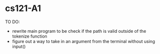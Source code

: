 # cs121-A1
TO DO:
- rewrite main program to be check if the path is valid outside of the tokenize function
- figure out a way to take in an argument from the terminal without using input()